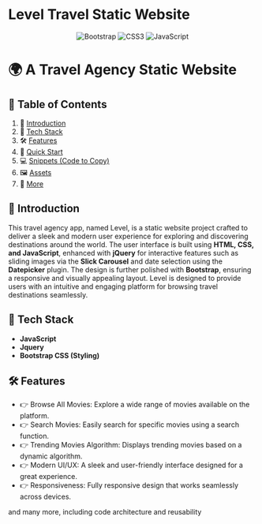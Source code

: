 # Level Travel Static Website

<p align="center">
  <img src="https://img.shields.io/badge/Bootstrap-7952B3?style=for-the-badge&logo=bootstrap&logoColor=white" alt="Bootstrap">
  <img src="https://img.shields.io/badge/CSS3-1572B6?style=for-the-badge&logo=css3&logoColor=white" alt="CSS3">
  <img src="https://img.shields.io/badge/JavaScript-F7DF1E?style=for-the-badge&logo=javascript&logoColor=black" alt="JavaScript">
</p>

# 🌍 A Travel Agency Static Website

## 📖 Table of Contents
1. 🤖 [Introduction](#introduction)
2. 🔧 [Tech Stack](#tech-stack)
3. 🛠 [Features](#features)
4. 🚀 [Quick Start](#quick-start)
5. 💻 [Snippets (Code to Copy)](#snippets)
6. 🖼 [Assets](#assets)
7. 📌 [More](#more)

## 🤖 Introduction
This travel agency app, named Level, is a static website project crafted to deliver a sleek and modern user experience for exploring and discovering destinations around the world. The user interface is built using **HTML, CSS, and JavaScript**, enhanced with **jQuery** for interactive features such as sliding images via the **Slick Carousel** and date selection using the **Datepicker** plugin. The design is further polished with **Bootstrap**, ensuring a responsive and visually appealing layout. Level is designed to provide users with an intuitive and engaging platform for browsing travel destinations seamlessly.

## 🔧 Tech Stack
- **JavaScript**
- **Jquery**
- **Bootstrap CSS (Styling)**

## 🛠 Features
- 👉 Browse All Movies: Explore a wide range of movies available on the platform.
- 👉 Search Movies: Easily search for specific movies using a search function.
- 👉 Trending Movies Algorithm: Displays trending movies based on a dynamic algorithm.
- 👉 Modern UI/UX: A sleek and user-friendly interface designed for a great experience.
- 👉 Responsiveness: Fully responsive design that works seamlessly across devices.

and many more, including code architecture and reusability
